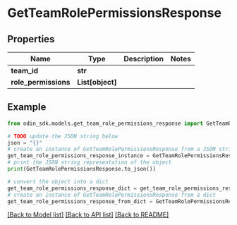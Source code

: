 # GetTeamRolePermissionsResponse


## Properties

Name | Type | Description | Notes
------------ | ------------- | ------------- | -------------
**team_id** | **str** |  | 
**role_permissions** | **List[object]** |  | 

## Example

```python
from odin_sdk.models.get_team_role_permissions_response import GetTeamRolePermissionsResponse

# TODO update the JSON string below
json = "{}"
# create an instance of GetTeamRolePermissionsResponse from a JSON string
get_team_role_permissions_response_instance = GetTeamRolePermissionsResponse.from_json(json)
# print the JSON string representation of the object
print(GetTeamRolePermissionsResponse.to_json())

# convert the object into a dict
get_team_role_permissions_response_dict = get_team_role_permissions_response_instance.to_dict()
# create an instance of GetTeamRolePermissionsResponse from a dict
get_team_role_permissions_response_from_dict = GetTeamRolePermissionsResponse.from_dict(get_team_role_permissions_response_dict)
```
[[Back to Model list]](../README.md#documentation-for-models) [[Back to API list]](../README.md#documentation-for-api-endpoints) [[Back to README]](../README.md)


